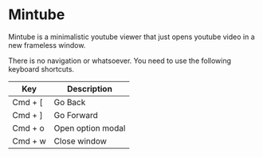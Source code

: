 # Mintube

Mintube is a minimalistic youtube viewer that just opens youtube video in a new frameless window.

There is no navigation or whatsoever. You need to use the following keyboard shortcuts.

| Key | Description |
|--------|--------|
| Cmd + [| Go Back   |
| Cmd + ]| Go Forward |
| Cmd + o | Open option modal|
| Cmd + w | Close window|

